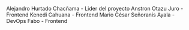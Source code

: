Alejandro Hurtado Chacñama - Lider del proyecto
Anstron Otazu Juro - Frontend
Kenedi Cahuana - Frontend
Mario César Señoranis Ayala - DevOps
Fabo - Frontend